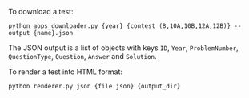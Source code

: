 To download a test:

`python aops_downloader.py {year} {contest (8,10A,10B,12A,12B)} --output {name}.json`

The JSON output is a list of objects with keys `ID`, `Year`, `ProblemNumber`,
`QuestionType`, `Question`, `Answer` and `Solution`.

To render a test into HTML format:

`python renderer.py json {file.json} {output_dir}`
